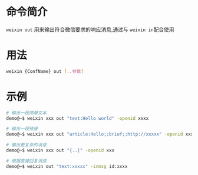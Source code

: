 # 命令简介 

`weixin out` 用来输出符合微信要求的响应消息,通过与 `weixin in`配合使用

# 用法

```bash
weixin {ConfName} out [..参数]
```

# 示例

```bash
# 输出一段简单文本
demo@~$ weixin xxx out "text:Hello world" -openid xxxx

# 输出一段链接
demo@~$ weixin xxx out "article:Hello;;brief;;http://xxxxx" -openid xxx

# 输出更复杂的消息
demo@~$ weixin xxx out "{..}" -openid xxx

# 根据直接回复消息
demo@~$ weixin out "text:xxxxx" -inmsg id:xxxx
```